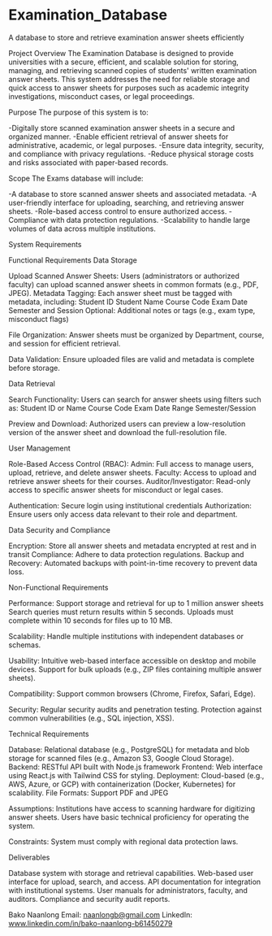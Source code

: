    # Examination_Database
A database to store and retrieve examination answer sheets efficiently

Project Overview
The Examination Database is designed to provide universities with a secure, efficient, and scalable solution for storing, managing, and retrieving scanned copies of students' written examination answer sheets. This system addresses the need for reliable storage and quick access to answer sheets for purposes such as academic integrity investigations, misconduct cases, or legal proceedings.

Purpose
The purpose of this system is to:

-Digitally store scanned examination answer sheets in a secure and organized manner.
-Enable efficient retrieval of answer sheets for administrative, academic, or legal purposes.
-Ensure data integrity, security, and compliance with privacy regulations.
-Reduce physical storage costs and risks associated with paper-based records.

Scope
The Exams database will include:

-A database to store scanned answer sheets and associated metadata.
-A user-friendly interface for uploading, searching, and retrieving answer sheets.
-Role-based access control to ensure authorized access.
-Compliance with data protection regulations.
-Scalability to handle large volumes of data across multiple institutions.

System Requirements

Functional Requirements
Data Storage

Upload Scanned Answer Sheets: Users (administrators or authorized faculty) can upload scanned answer sheets in common formats (e.g., PDF, JPEG).
Metadata Tagging: Each answer sheet must be tagged with metadata, including:
Student ID
Student Name
Course Code
Exam Date
Semester and Session
Optional: Additional notes or tags (e.g., exam type, misconduct flags)


File Organization: Answer sheets must be organized by Department, course, and session for efficient retrieval.

Data Validation: Ensure uploaded files are valid and metadata is complete before storage.


Data Retrieval

Search Functionality: Users can search for answer sheets using filters such as:
Student ID or Name
Course Code
Exam Date Range
Semester/Session

Preview and Download: Authorized users can preview a low-resolution version of the answer sheet and download the full-resolution file.


User Management

Role-Based Access Control (RBAC):
Admin: Full access to manage users, upload, retrieve, and delete answer sheets.
Faculty: Access to upload and retrieve answer sheets for their courses.
Auditor/Investigator: Read-only access to specific answer sheets for misconduct or legal cases.


Authentication: Secure login using institutional credentials
Authorization: Ensure users only access data relevant to their role and department.

Data Security and Compliance

Encryption: Store all answer sheets and metadata encrypted at rest and in transit
Compliance: Adhere to data protection regulations.
Backup and Recovery: Automated backups with point-in-time recovery to prevent data loss.

Non-Functional Requirements

Performance:
Support storage and retrieval for up to 1 million answer sheets
Search queries must return results within 5 seconds.
Uploads must complete within 10 seconds for files up to 10 MB.

Scalability:
Handle multiple institutions with independent databases or schemas.

Usability:
Intuitive web-based interface accessible on desktop and mobile devices.
Support for bulk uploads (e.g., ZIP files containing multiple answer sheets).

Compatibility:
Support common browsers (Chrome, Firefox, Safari, Edge).

Security:
Regular security audits and penetration testing.
Protection against common vulnerabilities (e.g., SQL injection, XSS).


Technical Requirements

Database: Relational database (e.g., PostgreSQL) for metadata and blob storage for scanned files (e.g., Amazon S3, Google Cloud Storage).
Backend: RESTful API built with Node.js framework 
Frontend: Web interface using React.js with Tailwind CSS for styling.
Deployment: Cloud-based (e.g., AWS, Azure, or GCP) with containerization (Docker, Kubernetes) for scalability.
File Formats: Support PDF and JPEG


Assumptions:
Institutions have access to scanning hardware for digitizing answer sheets.
Users have basic technical proficiency for operating the system.

Constraints:
System must comply with regional data protection laws.

Deliverables

Database system with storage and retrieval capabilities.
Web-based user interface for upload, search, and access.
API documentation for integration with institutional systems.
User manuals for administrators, faculty, and auditors.
Compliance and security audit reports.

Bako Naanlong
Email: naanlongb@gmail.com
LinkedIn: www.linkedin.com/in/bako-naanlong-b61450279

